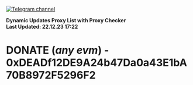 [![Telegram channel](https://img.shields.io/endpoint?url=https://runkit.io/damiankrawczyk/telegram-badge/branches/master?url=https://t.me/n4z4v0d)](https://t.me/n4z4v0d) 

**Dynamic Updates Proxy List with Proxy Checker**  
**Last Updated: 22.12.23 17:22**

# DONATE (_any evm_) - 0xDEADf12DE9A24b47Da0a43E1bA70B8972F5296F2
